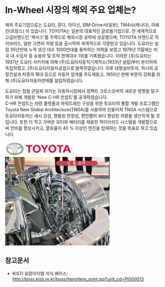 # In-Wheel 시장의 해외 주요 업체는?

해외 주요기업으로는 도요타, 혼다, 아이신, SIM-Drive사(일본), TM4사(캐나다), 미쉐린(프랑스) 이 있습니다. 
TOYOTA는 일본의 대표적인 글로벌기업으로, 전 세계적으로 고급브랜드인 '렉서스'를 주력으로 해외시장 공략에 성공했으며, TOYOTA 브랜드로 하이브리드, 일반 고연비 차량 등을 출시하여 세계적으로 각광받고 있습니다. 
도요타는 설립 35년만에 누적 생산 대수 1000만대를 돌파하는 저력을 보였고 1978년 11월에는 미국 내 수입차 중 승용차 및 트럭 판매대수 1위를 기록했습니다. 이러한 (주)도요타는 1937년 도요타 사키치에 의해 (주)도요타자동직기제작소(1933년 설립)부터 분리하여 독립하였고, (주)도요타자동차공업으로 발족하였습니다. 이후 대형설비투자, 적시의 공장건설과 차종의 확대 등으로 자동차 업계를 주도해왔고, 1950년 판매 부문의 강화를 위해 (주)도요타자동차판매를 설립하였습니다. 

도요타는 점점 균일화 되가는 자동차시장에서 컴팩트 크로스오버의 새로운 방향을 탐구하기 위해 개발된 ‘New C-HR 컨셉트’를 공개하였습니다.  
C-HR 컨셉트는 차량 플랫폼과 파워트레인 구성을 위한 토요타의 통합 개발 프로그램인 Toyota New Global Architecture(TNGA)를 사용하여 만들어져 TNGA 시스템으로 토요타자동차는 섀시 강성, 핸들링 안정성, 편안함이 보다 향상된 차량을 생산하게 될 것입니다. 또한 더 작고 가벼운 모터와 배터리를 채용한 하이브리드 시스템을 개발함으로써 연비를 향상시키고, 열효율이 40 % 이상인 엔진을 탑재하는 것을 목표로 하고 있습니다. 

![](./images/In_Wheel_모터_Q13_1_3.PNG)
![](./images/In_Wheel_모터_Q13_1_3_.PNG)
## 참고문서
- KISTI 유망아이템 지식 베이스: http://boss.kisti.re.kr/boss/item/item_print.jsp?unit_cd=PI000013